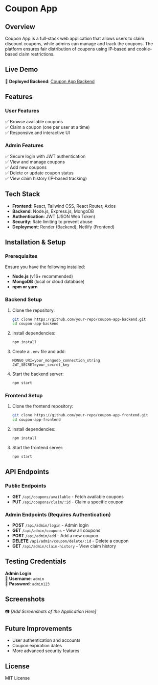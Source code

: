 # Coupon App

## Overview
Coupon App is a full-stack web application that allows users to claim discount coupons, while admins can manage and track the coupons. The platform ensures fair distribution of coupons using IP-based and cookie-based claim restrictions.

## Live Demo
🚀 **Deployed Backend**: [Coupon App Backend](https://coupon-app-1v1o.onrender.com)

## Features
### User Features
✅ Browse available coupons  
✅ Claim a coupon (one per user at a time)  
✅ Responsive and interactive UI  

### Admin Features
✅ Secure login with JWT authentication  
✅ View and manage coupons  
✅ Add new coupons  
✅ Delete or update coupon status  
✅ View claim history (IP-based tracking)  

## Tech Stack
- **Frontend**: React, Tailwind CSS, React Router, Axios
- **Backend**: Node.js, Express.js, MongoDB
- **Authentication**: JWT (JSON Web Token)
- **Security**: Rate limiting to prevent abuse
- **Deployment**: Render (Backend), Netlify (Frontend)

## Installation & Setup
### Prerequisites
Ensure you have the following installed:
- **Node.js** (v16+ recommended)
- **MongoDB** (local or cloud database)
- **npm or yarn**

### Backend Setup
1. Clone the repository:
   ```bash
   git clone https://github.com/your-repo/coupon-app-backend.git
   cd coupon-app-backend
   ```
2. Install dependencies:
   ```bash
   npm install
   ```
3. Create a `.env` file and add:
   ```env
   MONGO_URI=your_mongodb_connection_string
   JWT_SECRET=your_secret_key
   ```
4. Start the backend server:
   ```bash
   npm start
   ```

### Frontend Setup
1. Clone the frontend repository:
   ```bash
   git clone https://github.com/your-repo/coupon-app-frontend.git
   cd coupon-app-frontend
   ```
2. Install dependencies:
   ```bash
   npm install
   ```
3. Start the frontend server:
   ```bash
   npm start
   ```

## API Endpoints
### Public Endpoints
- **GET** `/api/coupons/available` - Fetch available coupons
- **PUT** `/api/coupons/claim/:id` - Claim a specific coupon

### Admin Endpoints (Requires Authentication)
- **POST** `/api/admin/login` - Admin login
- **GET** `/api/admin/coupons` - View all coupons
- **POST** `/api/admin/add` - Add a new coupon
- **DELETE** `/api/admin/coupon/delete/:id` - Delete a coupon
- **GET** `/api/admin/claim-history` - View claim history

## Testing Credentials
**Admin Login**  
👤 **Username**: `admin`  
🔑 **Password**: `admin123`  

## Screenshots
📷 *[Add Screenshots of the Application Here]*

## Future Improvements
- User authentication and accounts
- Coupon expiration dates
- More advanced security features

## License
MIT License


